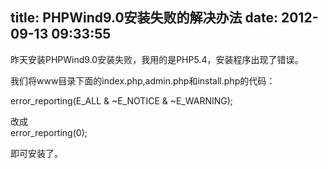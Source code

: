 title: PHPWind9.0安装失败的解决办法
date: 2012-09-13 09:33:55
---

<p>
	昨天安装PHPWind9.0安装失败，我用的是PHP5.4，安装程序出现了错误。
</p>
<p>
	我们将<span style="white-space:nowrap;">www目录下面的index.php,admin.php和install.php的代码：</span> 
</p>
<p>
	<span style="white-space:nowrap;"><span style="white-space:nowrap;">error_reporting(E_ALL &amp; ~E_NOTICE &amp; ~E_WARNING);</span></span> 
</p>
<p>
	<span style="white-space:nowrap;">改成<br />
<span style="white-space:nowrap;">error_reporting(0);</span></span> 
</p>
<p>
	<span style="white-space:nowrap;">即可安装了。</span> 
</p>
<p>
	<span style="white-space:nowrap;"><br />
</span> 
</p>